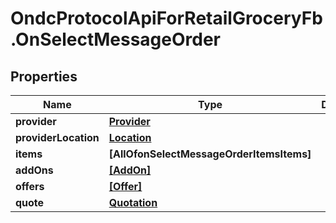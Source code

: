 # OndcProtocolApiForRetailGroceryFb.OnSelectMessageOrder

## Properties
Name | Type | Description | Notes
------------ | ------------- | ------------- | -------------
**provider** | [**Provider**](Provider.md) |  | [optional] 
**providerLocation** | [**Location**](Location.md) |  | [optional] 
**items** | **[AllOfonSelectMessageOrderItemsItems]** |  | [optional] 
**addOns** | [**[AddOn]**](AddOn.md) |  | [optional] 
**offers** | [**[Offer]**](Offer.md) |  | [optional] 
**quote** | [**Quotation**](Quotation.md) |  | [optional] 
